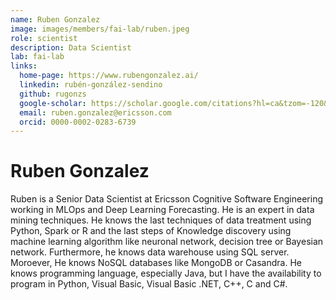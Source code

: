 ```yaml
---
name: Ruben Gonzalez
image: images/members/fai-lab/ruben.jpeg
role: scientist
description: Data Scientist
lab: fai-lab
links:
  home-page: https://www.rubengonzalez.ai/
  linkedin: rubén-gonzález-sendino
  github: rugonzs
  google-scholar: https://scholar.google.com/citations?hl=ca&tzom=-120&user=-QHSQJoAAAAJ
  email: ruben.gonzalez@ericsson.com
  orcid: 0000-0002-0283-6739
---
```


# Ruben Gonzalez

Ruben is a Senior Data Scientist at Ericsson Cognitive Software Engineering working in MLOps and Deep Learning Forecasting. He is an expert in data mining techniques.
He knows the last techniques of data treatment using Python, Spark or R and the last steps of Knowledge discovery using machine learning algorithm like neuronal network, decision tree or Bayesian network.
Furthermore, he knows data warehouse using SQL server. Moroever, He knows NoSQL databases like MongoDB or Casandra.
He knows programming language, especially Java, but I have the availability to program in Python, Visual Basic, Visual Basic .NET, C++, C and C#.
